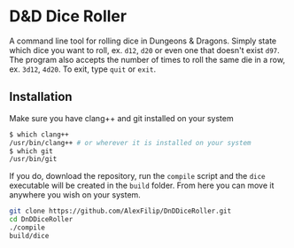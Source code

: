 # D&D Dice Roller
A command line tool for rolling dice in Dungeons & Dragons. Simply state which dice you want to roll, ex. `d12`, `d20` or even one that doesn't exist `d97`. The program also accepts the number of times to roll the same die in a row, ex. `3d12`, `4d20`.
To exit, type `quit` or `exit`.


## Installation
Make sure you have clang++ and git installed on your system
```bash
$ which clang++
/usr/bin/clang++ # or wherever it is installed on your system
$ which git
/usr/bin/git
````


If you do, download the repository, run the `compile` script and the `dice` executable will be created in the `build` folder. From here you can move it anywhere you wish on your system.

```bash
git clone https://github.com/AlexFilip/DnDDiceRoller.git
cd DnDDiceRoller
./compile
build/dice
```

